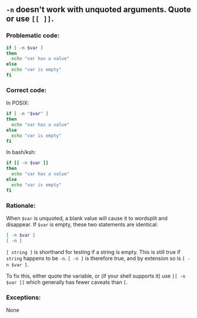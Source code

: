 ## `-n` doesn't work with unquoted arguments. Quote or use ``[[ ]]``.

### Problematic code:

```sh
if [ -n $var ]
then
  echo "var has a value"
else
  echo "var is empty"
fi
```

### Correct code:

In POSIX:

```sh
if [ -n "$var" ]
then
  echo "var has a value"
else
  echo "var is empty"
fi
```

In bash/ksh:

```sh
if [[ -n $var ]]
then
  echo "var has a value"
else
  echo "var is empty"
fi
```


### Rationale:

When `$var` is unquoted, a blank value will cause it to wordsplit and disappear. If `$var` is empty, these two statements are identical:

```sh
[ -n $var ]
[ -n ]
```

`[ string ]` is shorthand for testing if a string is empty. This is still true if `string` happens to be `-n`. `[ -n ]` is therefore true, and by extension so is `[ -n $var ]`.

To fix this, either quote the variable, or (if your shell supports it) use `[[ -n $var ]]` which generally has fewer caveats than `[`.

### Exceptions:

None
